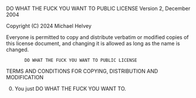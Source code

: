 DO WHAT THE FUCK YOU WANT TO PUBLIC LICENSE
                   Version 2, December 2004
 
Copyright (C) 2024 Michael Helvey

Everyone is permitted to copy and distribute verbatim or modified
copies of this license document, and changing it is allowed as long
as the name is changed.
 
           DO WHAT THE FUCK YOU WANT TO PUBLIC LICENSE
  TERMS AND CONDITIONS FOR COPYING, DISTRIBUTION AND MODIFICATION

 0. You just DO WHAT THE FUCK YOU WANT TO.
